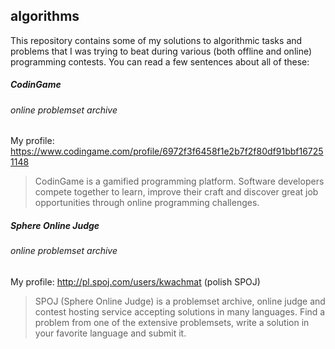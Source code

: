 ## algorithms

This repository contains some of my solutions to algorithmic tasks and problems that I was trying to beat during various (both offline and online) programming contests. You can read a few sentences about all of these:

##### CodinGame  
###### online problemset archive

My profile: https://www.codingame.com/profile/6972f3f6458f1e2b7f2f80df91bbf167251148
> CodinGame is a gamified programming platform. Software developers compete together to learn, improve their craft and discover great job opportunities through online programming challenges.

##### Sphere Online Judge  
###### online problemset archive

My profile: http://pl.spoj.com/users/kwachmat (polish SPOJ)
> SPOJ (Sphere Online Judge) is a problemset archive, online judge and contest hosting service accepting solutions in many languages. Find a problem from one of the extensive problemsets, write a solution in your favorite language and submit it.
